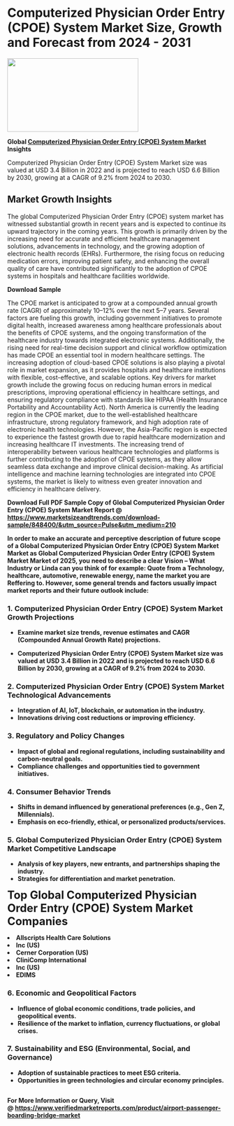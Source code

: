 <H1>Computerized Physician Order Entry (CPOE) System Market Size, Growth and Forecast from 2024 - 2031</H1><img class="aligncenter size-medium wp-image-584254" src="https://thirdeyenews.in/wp-content/uploads/2024/09/Global-Market-Research-300x168.jpeg" alt="" width="300" height="168" /><p><strong>Global&nbsp;<a href="https://www.marketsizeandtrends.com/download-sample/848400/&amp;utm_source=Pulse&amp;utm_medium=210">Computerized Physician Order Entry (CPOE) System Market</a> Insights</strong></p><p>Computerized Physician Order Entry (CPOE) System Market size was valued at USD 3.4 Billion in 2022 and is projected to reach USD 6.6 Billion by 2030, growing at a CAGR of 9.2% from 2024 to 2030.</p><p><h2>Market Growth Insights</h2> <p>The global Computerized Physician Order Entry (CPOE) system market has witnessed substantial growth in recent years and is expected to continue its upward trajectory in the coming years. This growth is primarily driven by the increasing need for accurate and efficient healthcare management solutions, advancements in technology, and the growing adoption of electronic health records (EHRs). Furthermore, the rising focus on reducing medication errors, improving patient safety, and enhancing the overall quality of care have contributed significantly to the adoption of CPOE systems in hospitals and healthcare facilities worldwide.</p> <p><strong>Download Sample</strong></p> <p>The CPOE market is anticipated to grow at a compounded annual growth rate (CAGR) of approximately 10–12% over the next 5–7 years. Several factors are fueling this growth, including government initiatives to promote digital health, increased awareness among healthcare professionals about the benefits of CPOE systems, and the ongoing transformation of the healthcare industry towards integrated electronic systems. Additionally, the rising need for real-time decision support and clinical workflow optimization has made CPOE an essential tool in modern healthcare settings. The increasing adoption of cloud-based CPOE solutions is also playing a pivotal role in market expansion, as it provides hospitals and healthcare institutions with flexible, cost-effective, and scalable options. Key drivers for market growth include the growing focus on reducing human errors in medical prescriptions, improving operational efficiency in healthcare settings, and ensuring regulatory compliance with standards like HIPAA (Health Insurance Portability and Accountability Act). North America is currently the leading region in the CPOE market, due to the well-established healthcare infrastructure, strong regulatory framework, and high adoption rate of electronic health technologies. However, the Asia-Pacific region is expected to experience the fastest growth due to rapid healthcare modernization and increasing healthcare IT investments. The increasing trend of interoperability between various healthcare technologies and platforms is further contributing to the adoption of CPOE systems, as they allow seamless data exchange and improve clinical decision-making. As artificial intelligence and machine learning technologies are integrated into CPOE systems, the market is likely to witness even greater innovation and efficiency in healthcare delivery. <p><strong></p><p><span class=""><strong>Download Full PDF Sample Copy of Global Computerized Physician Order Entry (CPOE) System Market Report</strong> @ <a href="https://www.marketsizeandtrends.com/download-sample/848400/&amp;utm_source=Pulse&amp;utm_medium=210" target="_blank">https://www.marketsizeandtrends.com/download-sample/848400/&amp;utm_source=Pulse&amp;utm_medium=210</a></span></p><p>In order to make an accurate and perceptive description of future scope of a Global&nbsp;Computerized Physician Order Entry (CPOE) System Market Market as Global&nbsp;Computerized Physician Order Entry (CPOE) System Market Market of 2025, you need to describe a clear Vision &ndash; What Industry or Linda can you think of for example: Quote from a Technology, healthcare, automotive, renewable energy, name the market you are Reffering to. However, some general trends and factors usually impact market reports and their future outlook include:</p><h3>1.&nbsp;<strong>Computerized Physician Order Entry (CPOE) System Market Growth Projections</strong></h3><ul><li>Examine market size trends, revenue estimates and CAGR (Compounded Annual Growth Rate) projections.</li><li><p>Computerized Physician Order Entry (CPOE) System Market size was valued at USD 3.4 Billion in 2022 and is projected to reach USD 6.6 Billion by 2030, growing at a CAGR of 9.2% from 2024 to 2030.</p></li></ul><h3>2.&nbsp;<strong>Computerized Physician Order Entry (CPOE) System Market Technological Advancements</strong></h3><ul><li>Integration of AI, IoT, blockchain, or automation in the industry.</li><li>Innovations driving cost reductions or improving efficiency.</li></ul><h3>3.&nbsp;<strong>Regulatory and Policy Changes</strong></h3><ul><li>Impact of global and regional regulations, including sustainability and carbon-neutral goals.</li><li>Compliance challenges and opportunities tied to government initiatives.</li></ul><h3>4.&nbsp;<strong>Consumer Behavior Trends</strong></h3><ul><li>Shifts in demand influenced by generational preferences (e.g., Gen Z, Millennials).</li><li>Emphasis on eco-friendly, ethical, or personalized products/services.</li></ul><h3>5.&nbsp;<strong>Global Computerized Physician Order Entry (CPOE) System Market Competitive Landscape</strong></h3><ul><li>Analysis of key players, new entrants, and partnerships shaping the industry.</li><li>Strategies for differentiation and market penetration.</li></ul><p data-pm-slice="1 1 []"><span style="color: inherit; font-family: inherit; font-size: 25px;">Top Global Computerized Physician Order Entry (CPOE) System Market Companies</span></p><div class="" data-test-id=""><p><li>Allscripts Health Care Solutions</li><li> Inc (US)</li><li> Cerner Corporation (US)</li><li> CliniComp International</li><li> Inc (US)</li><li> EDIMS</li></p></div><h3>6.&nbsp;<strong>Economic and Geopolitical Factors</strong></h3><ul><li>Influence of global economic conditions, trade policies, and geopolitical events.</li><li>Resilience of the market to inflation, currency fluctuations, or global crises.</li></ul><h3>7.&nbsp;<strong>Sustainability and ESG (Environmental, Social, and Governance)</strong></h3><ul><li>Adoption of sustainable practices to meet ESG criteria.</li><li>Opportunities in green technologies and circular economy principles.</li></ul><h2><strong style="font-size: 14px;">For More Information or Query, Visit @&nbsp;</strong><a style="background-color: #ffffff; font-size: 14px;" href="https://www.marketsizeandtrends.com/report/computerized-physician-order-entry-cpoe-system-market/" target="_blank">https://www.verifiedmarketreports.com/product/airport-passenger-boarding-bridge-market</a></h2>
